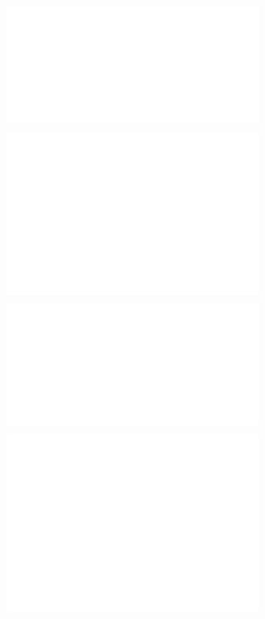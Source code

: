 
<p>
  <img src="https://raw.githubusercontent.com/youness372/youness372/main/metrics.classic.svg" alt="LeetCode Metrics" width="500"/>
</p>


<p>
  <img src="https://raw.githubusercontent.com/youness372/youness372/main/Calndier.svg" alt="LeetCode Metrics" width="500"/>
</p>



<p>
  <img src="https://raw.githubusercontent.com/youness372/youness372/main/metrics.plugin.wakatime.svg" alt="LeetCode Metrics" width="500"/>
</p>

<p>
  <img src="https://raw.githubusercontent.com/youness372/youness372/main/metrics.plugin.leetcode.svg" alt="LeetCode Metrics" width="500"/>
</p>



